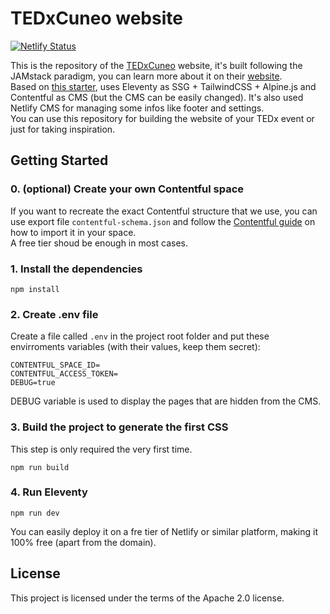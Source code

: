 # TEDxCuneo website

[![Netlify Status](https://api.netlify.com/api/v1/badges/54fc7156-1b8f-4aa0-838f-3919466d90fb/deploy-status)](https://app.netlify.com/sites/tedxcuneo/deploys)


This is the repository of the [TEDxCuneo](https://www.tedxcuneo.com) website, it's built following the JAMstack paradigm, you can learn more about it on their [website](https://jamstack.org/).\
Based on [this starter](https://github.com/gregwolanski/eleventy-tailwindcss-alpinejs-starter), uses Eleventy as SSG + TailwindCSS + Alpine.js and Contentful as CMS (but the CMS can be easily changed). It's also used Netlify CMS for managing some infos like footer and settings.\
You can use this repository for building the website of your TEDx event or just for taking inspiration.

## Getting Started

### 0. (optional) Create your own Contentful space 

If you want to recreate the exact Contentful structure that we use, you can use export file `contentful-schema.json` and follow the [Contentful guide](https://www.contentful.com/developers/docs/tutorials/cli/import-and-export/) on how to import it in your space.\
A free tier shoud be enough in most cases.

### 1. Install the dependencies

```
npm install
```

### 2. Create .env file

Create a file called `.env` in the project root folder and put these envirroments variables (with their values, keep them secret):
```
CONTENTFUL_SPACE_ID=
CONTENTFUL_ACCESS_TOKEN=
DEBUG=true
```
DEBUG variable is used to display the pages that are hidden from the CMS.


### 3. Build the project to generate the first CSS

This step is only required the very first time.

```
npm run build
```

### 4. Run Eleventy

```
npm run dev
```

You can easily deploy it on a fre tier of Netlify or similar platform, making it 100% free (apart from the domain).

## License

This project is licensed under the terms of the Apache 2.0 license.
